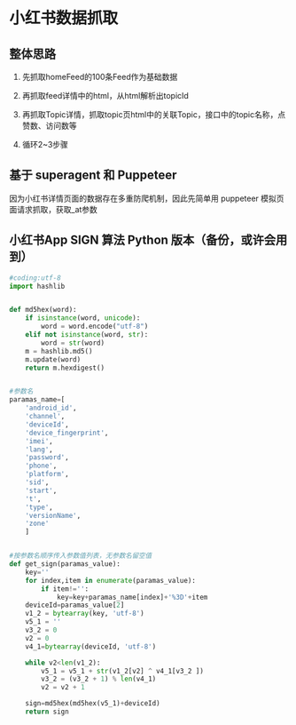 # 小红书数据抓取

## 整体思路

1. 先抓取homeFeed的100条Feed作为基础数据

2. 再抓取feed详情中的html，从html解析出topicId

3. 再抓取Topic详情，抓取topic页html中的关联Topic，接口中的topic名称，点赞数、访问数等

4. 循环2~3步骤

## 基于 superagent 和 Puppeteer

因为小红书详情页面的数据存在多重防爬机制，因此先简单用 puppeteer 模拟页面请求抓取，获取_at参数

## 小红书App SIGN 算法 Python 版本（备份，或许会用到）

```python
#coding:utf-8
import hashlib


def md5hex(word):
    if isinstance(word, unicode):
        word = word.encode("utf-8")
    elif not isinstance(word, str):
        word = str(word)
    m = hashlib.md5()
    m.update(word)
    return m.hexdigest()


#参数名
paramas_name=[
    'android_id',
    'channel',
    'deviceId',
    'device_fingerprint',
    'imei',
    'lang',
    'password',
    'phone',
    'platform',
    'sid',
    'start',
    't',
    'type',
    'versionName',
    'zone'
    ]


#按参数名顺序传入参数值列表，无参数名留空值
def get_sign(paramas_value):
    key=''
    for index,item in enumerate(paramas_value):
        if item!='':
            key=key+paramas_name[index]+'%3D'+item
    deviceId=paramas_value[2]
    v1_2 = bytearray(key, 'utf-8')
    v5_1 = ''
    v3_2 = 0
    v2 = 0
    v4_1=bytearray(deviceId, 'utf-8')

    while v2<len(v1_2):
        v5_1 = v5_1 + str(v1_2[v2] ^ v4_1[v3_2 ])
        v3_2 = (v3_2 + 1) % len(v4_1)
        v2 = v2 + 1

    sign=md5hex(md5hex(v5_1)+deviceId)
    return sign

```
